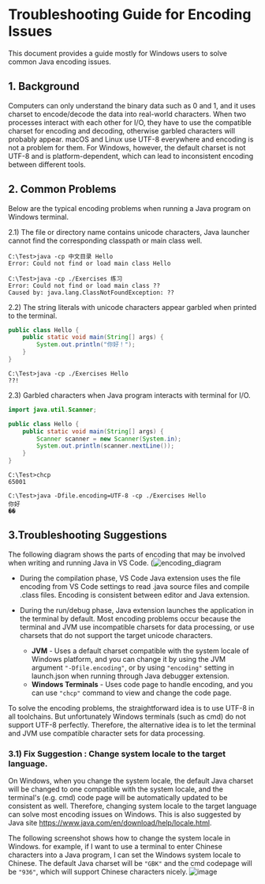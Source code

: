 # Troubleshooting Guide for Encoding Issues

This document provides a guide mostly for Windows users to solve common Java encoding issues.

## 1. Background
Computers can only understand the binary data such as 0 and 1, and it uses charset to encode/decode the data into real-world characters. When two processes interact with each other for I/O, they have to use the compatible charset for encoding and decoding, otherwise garbled characters will probably appear. macOS and Linux use UTF-8 everywhere and encoding is not a problem for them. For Windows, however, the default charset is not UTF-8 and is platform-dependent, which can lead to inconsistent encoding between different tools. 

## 2. Common Problems
Below are the typical encoding problems when running a Java program on Windows terminal.

2.1) The file or directory name contains unicode characters, Java launcher cannot find the corresponding classpath or main class well.
```
C:\Test>java -cp 中文目录 Hello
Error: Could not find or load main class Hello
```

```
C:\Test>java -cp ./Exercises 练习
Error: Could not find or load main class ??
Caused by: java.lang.ClassNotFoundException: ??
```

2.2) The string literals with unicode characters appear garbled when printed to the terminal.
```java
public class Hello {
    public static void main(String[] args) {
        System.out.println("你好！");
    }
}
```

```
C:\Test>java -cp ./Exercises Hello
??!
```

2.3) Garbled characters when Java program interacts with terminal for I/O.

```java
import java.util.Scanner;

public class Hello {
    public static void main(String[] args) {
        Scanner scanner = new Scanner(System.in);
        System.out.println(scanner.nextLine());
    }
}
```

```
C:\Test>chcp
65001

C:\Test>java -Dfile.encoding=UTF-8 -cp ./Exercises Hello
你好
��
```

## 3.Troubleshooting Suggestions
The following diagram shows the parts of encoding that may be involved when writing and running Java in VS Code.
(![encoding_diagram](https://user-images.githubusercontent.com/14052197/142807897-201231d7-e4b1-4534-a75f-31d61b54cdc0.png)

- During the compilation phase, VS Code Java extension uses the file encoding from VS Code settings to read .java source files and compile .class files. Encoding is consistent between editor and Java extension.

- During the run/debug phase, Java extension launches the application in the terminal by default. Most encoding problems occur because the terminal and JVM use incompatible charsets for data processing, or use charsets that do not support the target unicode characters.
  - <b>JVM</b> - Uses a default charset compatible with the system locale of Windows platform, and you can change it by using the JVM argument `"-Dfile.encoding"`, or by using `"encoding"` setting in launch.json when running through Java debugger extension.
  - <b>Windows Terminals</b> - Uses code page to handle encoding, and you can use `"chcp"` command to view and change the code page.

To solve the encoding problems, the straightforward idea is to use UTF-8 in all toolchains. But unfortunately Windows terminals (such as cmd) do not support UTF-8 perfectly. Therefore, the alternative idea is to let the terminal and JVM use compatible character sets for data processing.

### 3.1) Fix Suggestion : Change system locale to the target language.

On Windows, when you change the system locale, the default Java charset will be changed to one compatible with the system locale, and the terminal's (e.g. cmd) code page will be automatically updated to be consistent as well. Therefore, changing system locale to the target language can solve most encoding issues on Windows. This is also suggested by Java site https://www.java.com/en/download/help/locale.html.

The following screenshot shows how to change the system locale in Windows. for example, if I want to use a terminal to enter Chinese characters into a Java program, I can set the Windows system locale to Chinese. The default Java charset will be `"GBK"` and the cmd codepage will be `"936"`, which will support Chinese characters nicely.
![image](https://user-images.githubusercontent.com/14052197/138408027-da71d3f4-7f64-4bfb-8b34-89d0605606f5.png)
